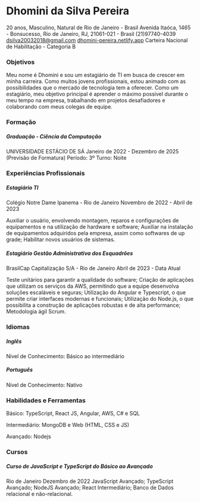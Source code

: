 # Dhomini da Silva Pereira
20 anos, Masculino, Natural de Rio de Janeiro - Brasil
Avenida Itaóca, 1465 - Bonsucesso, Rio de Janeiro, RJ, 21061-021 - Brasil (21)97740-4039
dsilva20032018@gmail.com
[dhomini-pereira.netlify.app](https://dhomini-pereira.netlify.app)
Carteira Nacional de Habilitação - Categoria B

### Objetivos
Meu nome é Dhomini e sou um estagiário de TI em busca de crescer em minha carreira. Como muitos jovens profissionais, estou animado com as possibilidades que o mercado de tecnologia tem a oferecer. Como um estagiário, meu objetivo principal é aprender o máximo possível durante o meu tempo na empresa, trabalhando em projetos desafiadores e colaborando com meus colegas de equipe.

### Formação

##### Graduação - Ciência da Computação
UNIVERSIDADE ESTÁCIO DE SÁ
Janeiro de 2022 - Dezembro de 2025 (Previsão de Formatura)
Período: 3º
Turno: Noite

### Experiências Profissionais

##### Estagiário TI
Colégio Notre Dame Ipanema - Rio de Janeiro
Novembro de 2022 - Abril de 2023

Auxiliar o usuário, envolvendo montagem, reparos e configurações de equipamentos e na utilização de hardware e software; Auxiliar na instalação de equipamentos adquiridos pela empresa, assim como softwares de up grade; Habilitar novos usuários de sistemas.

##### Estagiário Gestão Administrativa dos Esquadrões
BrasilCap Capitalização S/A - Rio de Janeiro
Abril de 2023 - Data Atual

Teste unitários para garantir a qualidade do software; Criação de aplicações que utilizam os serviços da AWS, permitindo que a equipe desenvolva soluções escaláveis e seguras; Utilização do Angular e Typescript, o que permite criar interfaces modernas e funcionais; Utilização do Node.js, o que possibilita a construção de aplicações robustas e de alta performance; Metodologia ágil Scrum.

### Idiomas

##### Inglês
Nível de Conhecimento: Básico ao intermediário

##### Português
Nível de Conhecimento: Nativo

### Habilidades e Ferramentas
Básico:
TypeScript, React JS, Angular, AWS, C# e SQL

Intermediário:
MongoDB e Web (HTML, CSS e JS)

Avançado:
Nodejs

### Cursos
##### Curso de JavaScript e TypeScript do Básico ao Avançado
Rio de Janeiro
Dezembro de 2022
JavaScript Avançado; TypeScript Avançado; NodeJS Avançado; React Intermediário; Banco de Dados relacional e não-relacional.